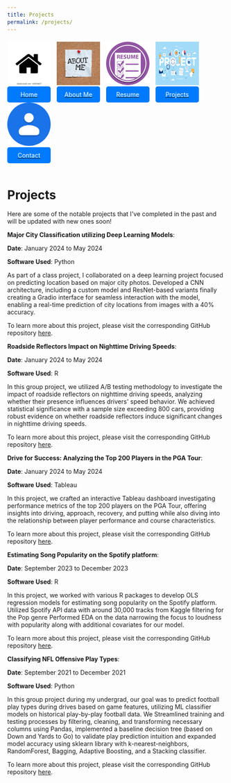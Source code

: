 ```yaml
---
title: Projects
permalink: /projects/
---
```


<div style="margin-top: 20px;">
    <a href="/" style="display: inline-block; text-align: center; margin-right: 10px;">
        <img src="/assets/home_pic.webp" alt="Home" style="width: 100px; height: 100px;"><br>
        <span style="display: block; background-color: #007bff; color: white; padding: 10px; border-radius: 5px;">Home</span>
    </a>
    <a href="/about" style="display: inline-block; text-align: center; margin-right: 10px;">
        <img src="/assets/about_pic.jpeg" alt="About Me" style="width: 100px; height: 100px;"><br>
        <span style="display: block; background-color: #007bff; color: white; padding: 10px; border-radius: 5px;">About Me</span>
    </a>
    <a href="/resume" style="display: inline-block; text-align: center; margin-right: 10px;">
        <img src="/assets/resumes_pic.png" alt="Resume" style="width: 100px; height: 100px;"><br>
        <span style="display: block; background-color: #007bff; color: white; padding: 10px; border-radius: 5px;">Resume</span>
    </a>
    <a href="/projects" style="display: inline-block; text-align: center; margin-right: 10px;">
        <img src="/assets/project_pic.png" alt="Projects" style="width: 100px; height: 100px;"><br>
        <span style="display: block; background-color: #007bff; color: white; padding: 10px; border-radius: 5px;">Projects</span>
    </a>
    <a href="/contact" style="display: inline-block; text-align: center; margin-right: 10px;">
        <img src="/assets/contact_pic.png" alt="Contact" style="width: 100px; height: 100px;"><br>
        <span style="display: block; background-color: #007bff; color: white; padding: 10px; border-radius: 5px;">Contact</span>
    </a>
</div>

<br>


# Projects

Here are some of the notable projects that I've completed in the past and will be updated with new ones soon!

**Major City Classification utilizing Deep Learning Models**:

**Date**: January 2024 to May 2024

**Software Used**: Python

As part of a class project, I collaborated on a deep learning project focused on predicting location based on major city photos. Developed a CNN architecture, including a custom model and ResNet-based variants finally creating a Gradio interface for seamless interaction with the model, enabling a real-time prediction of city locations from images with a 40% accuracy.

To learn more about this project, please visit the corresponding GitHub repository [here](https://github.com/rovmenon/major-city-classification.git).


**Roadside Reflectors Impact on Nighttime Driving Speeds**:

**Date**:  January 2024 to May 2024

**Software Used**: R

In this group project, we utilized A/B testing methodology to investigate the impact of roadside reflectors on nighttime driving speeds, analyzing whether their presence influences drivers' speed behavior. We achieved statistical significance with a sample size exceeding 800 cars, providing robust evidence on whether roadside reflectors induce significant changes in nighttime driving speeds.

To learn more about this project, please visit the corresponding GitHub repository [here](https://github.com/rovmenon/roadside-reflectors.git).


**Drive for Success: Analyzing the Top 200 Players in the PGA Tour**:

**Date**: January 2024 to May 2024

**Software Used**: Tableau

In this project, we crafted an interactive Tableau dashboard investigating performance metrics of the top 200 players on the PGA Tour, offering insights into driving, approach, recovery, and putting while also diving into the relationship between player performance and course characteristics.

To learn more about this project, please visit the corresponding GitHub repository [here](https://github.com/rovmenon/pga-tour-analysis.git).


**Estimating Song Popularity on the Spotify platform**:

**Date**: September 2023 to December 2023

**Software Used**: R

In this project, we worked with various R packages to develop OLS regression models for estimating song popularity on the Spotify platform. Utilized Spotify API data with around 30,000 tracks from Kaggle filtering for the Pop genre Performed EDA on the data narrowing the focus to loudness with popularity along with additional covariates for our model.

To learn more about this project, please visit the corresponding GitHub repository [here](https://github.com/rovmenon/estimating-song-popularity.git).


**Classifying NFL Offensive Play Types**:

**Date**: September 2021 to December 2021

**Software Used**: Python

In this group project during my undergrad, our goal was to predict football play types during drives based on game features, utilizing ML classifier models on historical play-by-play football data. We Streamlined training and testing processes by filtering, cleaning, and transforming necessary columns using Pandas, implemented a baseline decision tree (based on Down and Yards to Go) to validate play prediction intuition and expanded model accuracy using sklearn library with k-nearest-neighbors, RandomForest, Bagging, Adaptive Boosting, and a Stacking
classifier.

To learn more about this project, please visit the corresponding GitHub repository [here](https://github.com/rovmenon/nfl-plays-classification.git).
